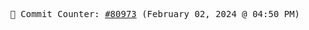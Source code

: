 <p align="center">
    <samp>
        📮 Commit Counter: <a href="https://github.com/Javascript-void0/Javascript-void0/commits/main">#80973</a> (February 02, 2024 @ 04:50 PM)
    </samp>
</p>